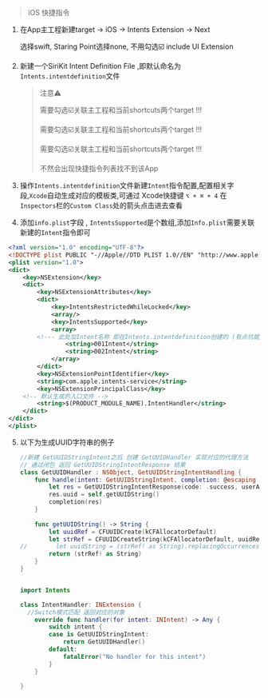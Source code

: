 > iOS 快捷指令



1. 在App主工程新建target  ->  iOS -> Intents Extension -> Next

   选择swift,  Staring Point选择none, 不用勾选☑️ include UI Extension

2. 新建一个SiriKit Intent Definition File ,即默认命名为 `Intents.intentdefinition`文件

   > 注意⚠️ 
   >
   > 需要勾选☑️关联主工程和当前shortcuts两个target !!!
   >
   > 需要勾选☑️关联主工程和当前shortcuts两个target !!!
   >
   > 需要勾选☑️关联主工程和当前shortcuts两个target !!!
   >
   > 不然会出现快捷指令列表找不到该App

3. 操作`Intents.intentdefinition`文件新建`Intent`指令配置,配置相关字段,`Xcode`自动生成对应的模板类,可通过 Xcode快捷键 `⌥ + ⌘ + 4` 在`Inspectors`栏的`Custom Class`处的箭头点击进去查看

4. 添加`info.plist`字段 , `IntentsSupported`是个数组,添加`Info.plist`需要关联新建的`Intent`指令即可

```xml
<?xml version="1.0" encoding="UTF-8"?>
<!DOCTYPE plist PUBLIC "-//Apple//DTD PLIST 1.0//EN" "http://www.apple.com/DTDs/PropertyList-1.0.dtd">
<plist version="1.0">
<dict>
	<key>NSExtension</key>
	<dict>
		<key>NSExtensionAttributes</key>
		<dict>
			<key>IntentsRestrictedWhileLocked</key>
			<array/>
			<key>IntentsSupported</key>
			<array>
        <!--- 此处加Intent名称 即在Intents.intentdefinition创建的 (有点坑就是自定义命名会自动追加后缀Intent 比如定义为001和002它就生成001Intent和002Intent) -->
				<string>001Intent</string> 
				<string>002Intent</string>
			</array>
		</dict>
		<key>NSExtensionPointIdentifier</key>
		<string>com.apple.intents-service</string>
		<key>NSExtensionPrincipalClass</key>
    <!-- 默认生成的入口文件 -->
		<string>$(PRODUCT_MODULE_NAME).IntentHandler</string>
	</dict>
</dict>
</plist>
```

5. 以下为生成UUID字符串的例子

   ```swift
   //新建 GetUUIDStringIntent之后 创建 GetUUIDHandler 实现对应的代理方法
   // 通过闭包 返回 GetUUIDStringIntentResponse 结果
   class GetUUIDHandler : NSObject, GetUUIDStringIntentHandling {
       func handle(intent: GetUUIDStringIntent, completion: @escaping (GetUUIDStringIntentResponse) -> Void) {
           let res = GetUUIDStringIntentResponse(code: .success, userActivity: nil)
           res.uuid = self.getUUIDString()
           completion(res)
       }
       
       func getUUIDString() -> String {
           let uuidRef = CFUUIDCreate(kCFAllocatorDefault)
           let strRef = CFUUIDCreateString(kCFAllocatorDefault, uuidRef)
   //        let uuidString = (strRef! as String).replacingOccurrences(of: "-", with: "")
           return (strRef! as String)
       }
   }
   
   
   import Intents
   
   class IntentHandler: INExtension {
     //Switch模式匹配 返回对应的对象
       override func handler(for intent: INIntent) -> Any {
           switch intent {
           case is GetUUIDStringIntent:
               return GetUUIDHandler()
           default:
               fatalError("No handler for this intent")
           }
       }
   
   }
   
   ```

   



